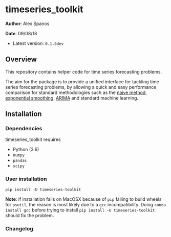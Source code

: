 # timeseries_toolkit

**Author**: Alex Spanos

**Date**: 09/08/18

* Latest version: `0.1.6dev`


## Overview

This repository contains helper code for time series forecasting
problems.

The aim for the package is to provide a unified interface for tackling
time series forecasting problems, by allowing a quick and easy performance
comparison for standard methodologies such as the
[naive method](https://en.wikipedia.org/wiki/Forecasting#Na%C3%AFve_approach),
[exponential smoothing](https://en.wikipedia.org/wiki/Exponential_smoothing),
[ARIMA](https://en.wikipedia.org/wiki/Autoregressive_integrated_moving_average) and standard machine
 learning.



## Installation

### Dependencies

timeseries_toolkit requires

- Python (3.6)
- `numpy`
- `pandas`
- `scipy`

### User installation

`pip install -U timeseries-toolkit`

**Note**: if installation fails on MacOSX because of `pip` failing to
build wheels for `psutil`, the reason is most likely due to a `gcc`
incompatibility. Doing `conda install gcc` before trying to install
`pip install -U timeseries-toolkit` should fix the problem.

### Changelog
